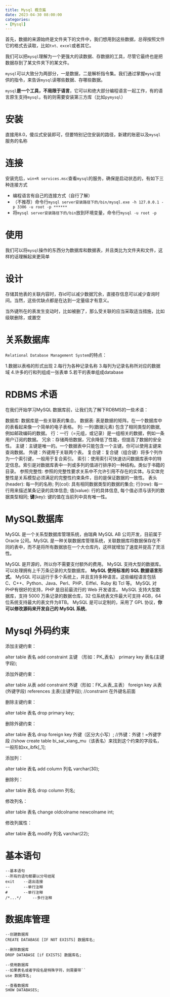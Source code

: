 ```yaml
---
title: Mysql 概念篇
date: 2023-04-30 08:00:00
categories: 
- [Mysql]
---
```




首先，数据的来源始终是文件夹下的文件中，我们想用到这些数据，总得按照文件它的格式去读取，比如`txt、excel`或者其它。

我们可以把`mysql`理解为一个更强大的读数据、存数据的工具，尽管它最终也是把数据存到了某文件夹下的某文件。

`mysql`可以大致分为两部分，一是数据，二是解析指令集。我们通过掌握`mysql`提供的指令，来告诉`mysql`读哪些数据、存哪些数据。

`mysql`**是一个工具，不局限于语言**，它可以和绝大部分编程语言一起工作，有的语言原生支持`mysql`，有的则需要安装第三方库（比如`pymysql`）


# 安装
直接用8.0，傻瓜式安装即可，但要特别记住安装的路径，新建的账密以及`mysql`服务的名称


# 连接
安装完后，`win+R services.msc`查看`mysql`的服务，确保是启动状态的，有如下三种连接方式

+ 编程语言有自己的连接方式（自行了解）
+ （不推荐）命令行`mysql server安装路径下的/bin/mysql.exe -h 127.0.0.1 -p 3306 -u root -p ******`
+ 将`mysql server安装路径下的/bin`放到环境变量，命令行`mysql -u root -p`

# 使用
我们可以将`mysql`操作的东西分为数据库和数据表，并且类比为文件夹和文件，这样的话理解起来更简单

# 设计
存储其他表的关联内容时，存id可以减少数据冗余，直接存信息可以减少查询时间。当然，这些优缺点都是在达到一定量级才有意义。

当外键所在的表发生变动时，比如被删了，那么受关联的应当采取适当措施，比如级联删除，或置空

# 关系数据库

`Relational Database Management System`的特点：

1.数据以表格的形式出现
2.每行为各种记录名称
3.每列为记录名称所对应的数据域
4.许多的行和列组成一张表单
5.若干的表单组成database

# RDBMS 术语
在我们开始学习MySQL 数据库前，让我们先了解下RDBMS的一些术语：

数据库: 数据库是一些关联表的集合。
数据表: 表是数据的矩阵。在一个数据库中的表看起来像一个简单的电子表格。
列: 一列(数据元素) 包含了相同类型的数据, 例如邮政编码的数据。
行：一行（=元组，或记录）是一组相关的数据，例如一条用户订阅的数据。
冗余：存储两倍数据，冗余降低了性能，但提高了数据的安全性。
主键：主键是唯一的。一个数据表中只能包含一个主键。你可以使用主键来查询数据。
外键：外键用于关联两个表。
复合键：复合键（组合键）将多个列作为一个索引键，一般用于复合索引。
索引：使用索引可快速访问数据库表中的特定信息。索引是对数据库表中一列或多列的值进行排序的一种结构。类似于书籍的目录。
参照完整性: 参照的完整性要求关系中不允许引用不存在的实体。与实体完整性是关系模型必须满足的完整性约束条件，目的是保证数据的一致性。
表头(header): 每一列的名称;
列(col): 具有相同数据类型的数据的集合;
行(row): 每一行用来描述某条记录的具体信息;
值(value): 行的具体信息, 每个值必须与该列的数据类型相同;
**键**(key): 键的值在当前列中具有唯一性。

# MySQL数据库

MySQL 是一个关系型数据库管理系统，由瑞典 MySQL AB 公司开发，目前属于 Oracle 公司。MySQL 是一种关联数据库管理系统，关联数据库将数据保存在不同的表中，而不是将所有数据放在一个大仓库内，这样就增加了速度并提高了灵活性。

MySQL 是开源的，所以你不需要支付额外的费用。
MySQL 支持大型的数据库。可以处理拥有上千万条记录的大型数据库。
**MySQL 使用标准的 SQL 数据语言形式**。
MySQL 可以运行于多个系统上，并且支持多种语言。这些编程语言包括 C、C++、Python、Java、Perl、PHP、Eiffel、Ruby 和 Tcl 等。
MySQL 对PHP有很好的支持，PHP 是目前最流行的 Web 开发语言。
MySQL 支持大型数据库，支持 5000 万条记录的数据仓库，32 位系统表文件最大可支持 4GB，64 位系统支持最大的表文件为8TB。
MySQL 是可以定制的，采用了 GPL 协议，**你可以修改源码来开发自己的 MySQL 系统**。


# Mysql 外码约束
添加主键约束：

alter table 表名 add constraint 主键 （形如：PK_表名） primary key 表名(主键字段);

添加外键约束：

alter table 从表 add constraint 外键（形如：FK_从表_主表） foreign key 从表(外键字段) references 主表(主键字段);
//constraint 在外键名前面


删除主键约束：

alter table 表名 drop primary key;

删除外键约束：

alter table 表名 drop foreign key 外键（区分大小写）;
//外键：外键！=外键字段
//show create table bi_sai_xiang_mu（该表名）来找到这个约束的字段名，一般形如xx_ibfk[_1];

添加列：

alter table 表名 add column 列名 varchar(30);

删除列：

alter table 表名 drop column 列名;

修改列名：

alter table 表名 change oldcolname newcolname int;

修改列属性：

alter table 表名 modify 列名 varchar(22);

# 基本语句

```mysql
--基本语句
--所有的语句都要以分号结尾
exit	--退出连接
--		--单行注释
#		--单行注释
/*...*/		--多行注释
```

# 数据库管理

```mysql
--创建数据库
CREATE DATABASE [IF NOT EXISTS] 数据库名;

--删除数据库
DROP DATABASE [if EXISTS] 数据库名;

--使用数据库
--如果表名或者字段名是特殊字符，则需要带``
use 数据库名;

--查看数据库
SHOW DATABASES;

```